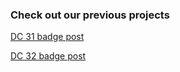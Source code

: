 ### Check out our previous projects 

[DC 31 badge post](_posts/2023-09-01-blog-post-defcon-31-badge.md)

[DC 32 badge post](_posts/2024-09-01-blog-post-defcon-31-badge.md)